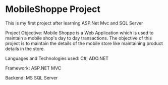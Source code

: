 # MobileShoppe Project
This is my first project after learning ASP.Net Mvc and SQL Server

Project Objective:
Mobile Shoppe is a Web Application which is used to maintain a mobile shop's day to day transactions.
The objective of this project is to maintain the details of the mobile store like maintaining product details in the store.

Languages and Technologies used:
C#, ADO.NET

Framework:
ASP.NET MVC

Backend:
MS SQL Server


